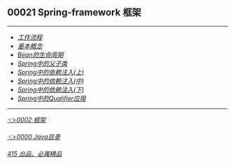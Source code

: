 ## 00021 Spring-framework 框架
---
- *[工作流程](SpringFramework/00001.md)*
- *[基本概念](SpringFramework/00002.md)*
- *[Bean的生命周期](SpringFramework/00003.md)*
- *[Spring中的父子类](SpringFramework/00004.md)*
- *[Spring中的依赖注入(上)](SpringFramework/00005.md)*
- *[Spring中的依赖注入(中)](SpringFramework/00006.md)*
- *[Spring中的依赖注入(下)](SpringFramework/00007.md)*
- *[Spring中的Qualifier应用](SpringFramework/00008.md)*

---

*[👈 0002 框架](../0002框架.md)*

*[👈 0000 Java目录](../0000Java目录.md)*

*[415 出品，必属精品](../../note.md)*